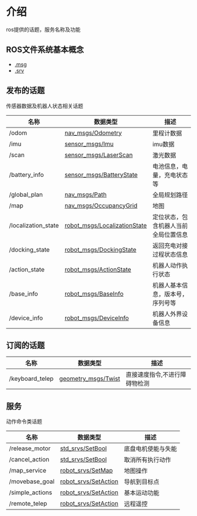 # 介绍

ros提供的话题，服务名称及功能

## ROS文件系统基本概念

* [.msg](http://wiki.ros.org/msg)
* [.srv](http://wiki.ros.org/srv)

## 发布的话题

传感器数据及机器人状态相关话题

名称|数据类型|描述
--|--|--
/odom | [nav_msgs/Odometry](http://docs.ros.org/kinetic/api/nav_msgs/html/msg/Odometry.html) | 里程计数据
/imu | [sensor_msgs/Imu](http://docs.ros.org/api/sensor_msgs/html/msg/Imu.html) | imu数据
/scan | [sensor_msgs/LaserScan](http://docs.ros.org/api/sensor_msgs/html/msg/LaserScan.html) | 激光数据
/battery_info | [sensor_msgs/BatteryState](http://docs.ros.org/api/sensor_msgs/html/msg/BatteryState.html) | 电池信息，电量，充电状态等
/global_plan |[nav_msgs/Path](http://docs.ros.org/api/nav_msgs/html/msg/Path.html)| 全局规划路径
/map | [nav_msgs/OccupancyGrid](http://docs.ros.org/api/nav_msgs/html/msg/OccupancyGrid.html)| 地图
/localization_state | [robot_msgs/LocalizationState](msgs/LocalizationState.md)| 定位状态，包含机器人当前全局位置信息
/docking_state | [robot_msgs/DockingState](msgs/DockingState.md) | 返回充电对接过程状态信息
/action_state | [robot_msgs/ActionState](msgs/ActionState.md)   | 机器人动作执行状态
/base_info | [robot_msgs/BaseInfo](msgs/BaseInfo.md)   | 机器人基本信息，版本号，序列号等
/device_info | [robot_msgs/DeviceInfo](msgs/DeviceInfo.md)   | 机器人外界设备信息

## 订阅的话题

名称|数据类型|描述
--|--|--
/keyboard_telep | [geometry_msgs/Twist](http://docs.ros.org/jade/api/geometry_msgs/html/msg/Twist.html) | 直接速度指令,不进行障碍物检测
  

## 服务

动作命令类话题

名称|数据类型|描述
--|--|--
/release_motor | [std_srvs/SetBool](http://docs.ros.org/api/std_srvs/html/srv/SetBool.html) | 底盘电机使能与失能
/cancel_action | [std_srvs/SetBool](http://docs.ros.org/api/std_srvs/html/srv/SetBool.html) | 取消所有执行动作
/map_service | [robot_srvs/SetMap](srvs/SetMap.md) | 地图操作
/movebase_goal | [robot_srvs/SetAction](srvs/SetAction.md) | 导航到目标点
/simple_actions | [robot_srvs/SetAction](srvs/SetAction.md) | 基本运动功能
/remote_telep | [robot_srvs/SetAction](srvs/SetAction.md) | 远程遥控
